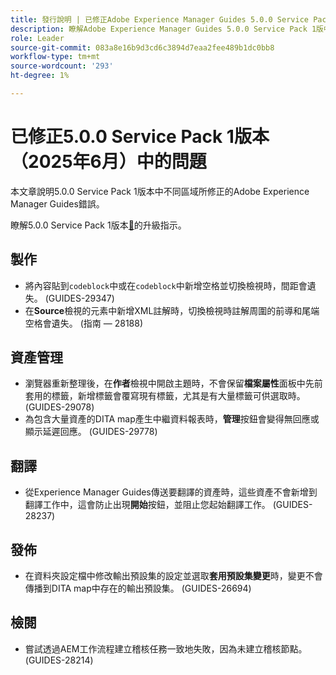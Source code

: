```yaml
---
title: 發行說明 | 已修正Adobe Experience Manager Guides 5.0.0 Service Pack 1版本中的問題
description: 瞭解Adobe Experience Manager Guides 5.0.0 Service Pack 1版中的錯誤修正
role: Leader
source-git-commit: 083a8e16b9d3cd6c3894d7eaa2fee489b1dc0bb8
workflow-type: tm+mt
source-wordcount: '293'
ht-degree: 1%

---
```



# 已修正5.0.0 Service Pack 1版本（2025年6月）中的問題


本文章說明5.0.0 Service Pack 1版本中不同區域所修正的Adobe Experience Manager Guides錯誤。

瞭解5.0.0 Service Pack 1版本[&#128279;](upgrade-instructions-5-0-0-sp1.md)的升級指示。

## 製作

- 將內容貼到`codeblock`中或在`codeblock`中新增空格並切換檢視時，間距會遺失。 (GUIDES-29347)
- 在&#x200B;**Source**&#x200B;檢視的元素中新增XML註解時，切換檢視時註解周圍的前導和尾端空格會遺失。 (指南 — 28188)

## 資產管理

- 瀏覽器重新整理後，在&#x200B;**作者**&#x200B;檢視中開啟主題時，不會保留&#x200B;**檔案屬性**&#x200B;面板中先前套用的標籤，新增標籤會覆寫現有標籤，尤其是有大量標籤可供選取時。 (GUIDES-29078)
- 為包含大量資產的DITA map產生中繼資料報表時，**管理**&#x200B;按鈕會變得無回應或顯示延遲回應。 (GUIDES-29778)

## 翻譯

- 從Experience Manager Guides傳送要翻譯的資產時，這些資產不會新增到翻譯工作中，這會防止出現&#x200B;**開始**&#x200B;按鈕，並阻止您起始翻譯工作。 (GUIDES-28237)

## 發佈

- 在資料夾設定檔中修改輸出預設集的設定並選取&#x200B;**套用預設集變更**&#x200B;時，變更不會傳播到DITA map中存在的輸出預設集。 (GUIDES-26694)

## 檢閱

- 嘗試透過AEM工作流程建立稽核任務一致地失敗，因為未建立稽核節點。 (GUIDES-28214)
